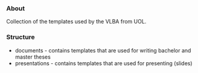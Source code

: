 ### About

Collection of the templates used by the VLBA from UOL.

### Structure

* documents - contains templates that are used for writing bachelor and master theses
* presentations - contains templates that are used for presenting (slides)


